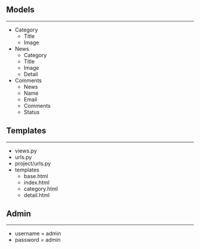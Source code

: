 ##  Models
----------------
-   Category
    -   Title
    -   Image
-   News
    -   Category
    -   Title
    -   Image
    -   Detail
-   Comments
    -   News
    -   Name
    -   Email
    -   Comments
    -   Status

##  Templates
---------------------
-   views.py
-   urls.py
-   project/urls.py
-   templates
    -   base.html
    -   index.html
    -   category.html
    -   detail.html

## Admin
----------------------
- username = admin
- password = admin    

